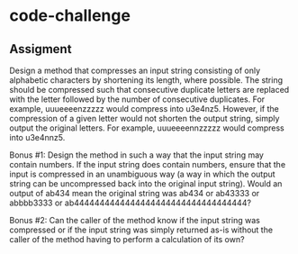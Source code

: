# code-challenge

## Assigment

Design a method that compresses an input string consisting of only alphabetic characters by shortening its length, where possible. The string should be compressed such that consecutive duplicate letters are replaced with the letter followed by the number of consecutive duplicates. For example, uuueeeenzzzzz would compress into u3e4nz5.
However, if the compression of a given letter would not shorten the output string, simply output the original letters. For example, uuueeeennzzzzz would compress into u3e4nnz5.

Bonus #1: Design the method in such a way that the input string may contain numbers. If the input string does contain numbers, ensure that the input is compressed in an unambiguous way (a way in which the output string can be uncompressed back into the original input string). Would an output of ab434 mean the original string was ab434 or ab43333 or abbbb3333 or ab4444444444444444444444444444444444?

Bonus #2: Can the caller of the method know if the input string was compressed or if the input string was simply returned as-is without the caller of the method having to perform a calculation of its own?
